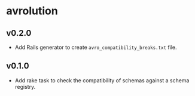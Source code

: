 # avrolution

## v0.2.0
- Add Rails generator to create `avro_compatibility_breaks.txt` file.

## v0.1.0
- Add rake task to check the compatibility of schemas against a schema registry.
